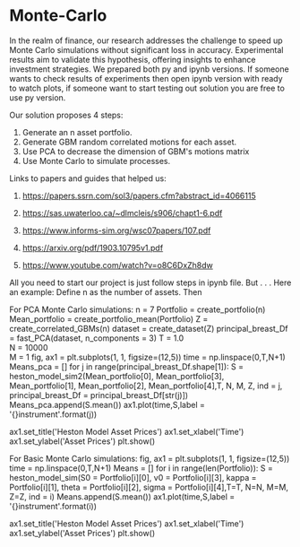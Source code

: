 # Monte-Carlo
In the realm of finance, our research addresses the challenge to speed up Monte Carlo simulations without significant loss in accuracy.   Experimental results aim to validate this hypothesis, offering insights to enhance investment strategies.
We prepared both py and ipynb versions. If someone wants to check results of experiments then open ipynb version with ready to watch plots, if someone want to start testing out solution you are free to use py version. 

Our solution proposes 4 steps:
1. Generate an n asset portfolio.
2. Generate GBM random correlated motions for each asset.
3. Use PCA to decrease the dimension of GBM's motions matrix
4. Use Monte Carlo to simulate processes.

Links to papers and guides that helped us:

1) https://papers.ssrn.com/sol3/papers.cfm?abstract_id=4066115


2) https://sas.uwaterloo.ca/~dlmcleis/s906/chapt1-6.pdf


3) https://www.informs-sim.org/wsc07papers/107.pdf


4) https://arxiv.org/pdf/1903.10795v1.pdf


5) https://www.youtube.com/watch?v=o8C6DxZh8dw

All you need to start our project is just follow steps in ipynb file. But . . . Here an example: 
Define n as the number of assets. Then

For PCA Monte Carlo simulations:
n = 7
Portfolio = create_portfolio(n)
Mean_portfolio = create_portfolio_mean(Portfolio)
Z = create_correlated_GBMs(n)
dataset = create_dataset(Z)
principal_breast_Df = fast_PCA(dataset, n_components = 3)
T = 1.0                
N = 10000               
M = 1
fig, ax1  = plt.subplots(1, 1, figsize=(12,5))
time = np.linspace(0,T,N+1)
Means_pca = []
for j in range(principal_breast_Df.shape[1]):
  S = heston_model_sim2(Mean_portfolio[0], Mean_portfolio[3], Mean_portfolio[1], Mean_portfolio[2], Mean_portfolio[4],T, N, M, Z, ind = j, principal_breast_Df = principal_breast_Df[str(j)])
  Means_pca.append(S.mean())
  ax1.plot(time,S,label = '{}instrument'.format(j))

ax1.set_title('Heston Model Asset Prices')
ax1.set_xlabel('Time')
ax1.set_ylabel('Asset Prices')
plt.show()

For Basic Monte Carlo simulations:
fig, ax1  = plt.subplots(1, 1, figsize=(12,5))
time = np.linspace(0,T,N+1)
Means = []
for i in range(len(Portfolio)):
  S = heston_model_sim(S0 = Portfolio[i][0], v0 = Portfolio[i][3], kappa = Portfolio[i][1], theta = Portfolio[i][2], sigma = Portfolio[i][4],T=T, N=N, M=M, Z=Z, ind = i)
  Means.append(S.mean())
  ax1.plot(time,S,label = '{}instrument'.format(i))

ax1.set_title('Heston Model Asset Prices')
ax1.set_xlabel('Time')
ax1.set_ylabel('Asset Prices')
plt.show()
